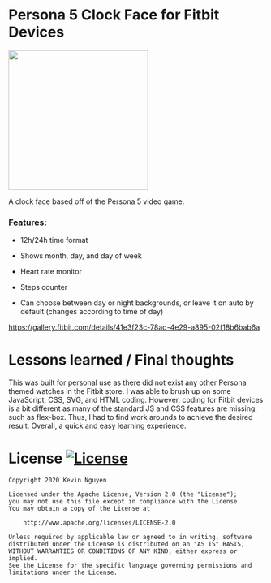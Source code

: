 # Persona 5 Clock Face for Fitbit Devices

<img src="https://github.com/kmnthecoder/Persona-5-Clock-Face/blob/master/demo/persona-5-face-demo.gif" width="275" height="275">

A clock face based off of the Persona 5 video game.

### Features:

- 12h/24h time format

- Shows month, day, and day of week

- Heart rate monitor

- Steps counter

- Can choose between day or night backgrounds, or leave it on auto by default (changes according to time of day)

https://gallery.fitbit.com/details/41e3f23c-78ad-4e29-a895-02f18b6bab6a

# Lessons learned / Final thoughts

This was built for personal use as there did not exist any other Persona themed watches in the Fitbit store. I was able to brush up on some JavaScript, CSS, SVG, and HTML coding. However, coding for Fitbit devices is a bit different as many of the standard JS and CSS features are missing, such as flex-box. Thus, I had to find work arounds to achieve the desired result. Overall, a quick and easy learning experience.


# License [![License](https://img.shields.io/badge/License-Apache%202.0-blue.svg)](https://opensource.org/licenses/Apache-2.0)

    Copyright 2020 Kevin Nguyen

    Licensed under the Apache License, Version 2.0 (the "License");
    you may not use this file except in compliance with the License.
    You may obtain a copy of the License at

        http://www.apache.org/licenses/LICENSE-2.0

    Unless required by applicable law or agreed to in writing, software
    distributed under the License is distributed on an "AS IS" BASIS,
    WITHOUT WARRANTIES OR CONDITIONS OF ANY KIND, either express or implied.
    See the License for the specific language governing permissions and
    limitations under the License.
 
